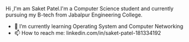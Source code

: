 Hi ,I'm am Saket Patel.I'm a Computer Science student and currently pursuing my B-tech from Jabalpur Engineering College.

- 🌱 I’m currently learning Operating System and Computer Networking
- 📫 How to reach me: linkedin.com/in/saket-patel-181334192
